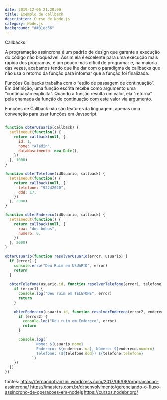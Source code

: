 ```yaml
---
date: 2019-12-06 21:20:00
title: Exemplo de callback
description: Curso de Node.js
category: Node.js
background: "##81ec56"
---
```


Callbacks

A programação assíncrona é um padrão de design que garante a execução do código não bloqueável. Assim ela é excelente para uma execução mais rápida dos programas, é um pouco mais difícil de programar e, na maioria das vezes, acabamos tendo que lhe dar com o paradigma de callbacks que não usa o retorno da função para informar que a função foi finalizada.

Funções Callbacks trabalha com o “estilo de passagem de continuação”. Em definição, uma função escrita recebe como argumento uma “continuação explícita”. Quando a função resulta um valor, ela “retorna” pela chamada da função de continuação com este valor via argumento.

Funções de Callback não são features da linguagem, apenas uma convenção para usar funções em Javascript.

```js

function obterUsuario(callback) {
  setTimeout(function() {
    return callback(null, {
      id: 1,
      nome: "Aladin",
      dataNascimento: new Date(),
    })
  }, 1000)
}

function obterTelefone(idUsuario, callback) {
  setTimeout(function() {
    return callback(null, {
      telefone: "92242020",
      ddd: 17,
    })
  }, 2000)
}

function obterEndereco(idUsuario, callback) {
  setTimeout(function() {
    return callback(null, {
      rua: "dos bobos",
      numero: 0,
    })
  }, 2000)
}

obterUsuario(function resolverUsuario(error, usuario) {
  if (error) {
    console.erro("Deu Ruim em USUARIO", error)
    return
  }
  
  obterTelefone(usuario.id, function resolverTelefone(error1, telefone) {
    if (error1) {
      console.log("Deu ruim em TELEFONE", error)
      return
    }

    obterEndereco(usuario.id, function resolverEndereco(error2, endereco) {
      if (error2) {
        console.log("Deu ruim em Endereco", error)
        return
      }

      console.log(`
              Nome: ${usuario.nome}
              Endereco: ${endereco.rua}, Número: ${endereco.numero}
              Telefone: (${telefone.ddd}) ${telefone.telefone}
            `)
    })
  })
})

```

fontes: 
https://fernandofranzini.wordpress.com/2017/06/08/programacao-assincrona/
https://imasters.com.br/desenvolvimento/gerenciando-o-fluxo-assincrono-de-operacoes-em-nodejs
https://cursos.nodebr.org/

